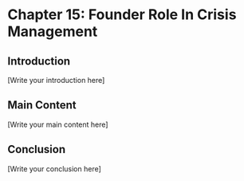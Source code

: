 # Chapter 15: Founder Role In Crisis Management

## Introduction

[Write your introduction here]

## Main Content

[Write your main content here]

## Conclusion

[Write your conclusion here]